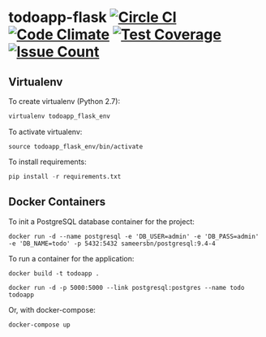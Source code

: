 # todoapp-flask [![Circle CI](https://circleci.com/gh/samycici/todoapp-flask.svg?style=shield)](https://circleci.com/gh/samycici/todoapp-flask) [![Code Climate](https://codeclimate.com/github/samycici/todoapp-flask/badges/gpa.svg)](https://codeclimate.com/github/samycici/todoapp-flask) [![Test Coverage](https://codeclimate.com/github/samycici/todoapp-flask/badges/coverage.svg)](https://codeclimate.com/github/samycici/todoapp-flask/coverage) [![Issue Count](https://codeclimate.com/github/samycici/todoapp-flask/badges/issue_count.svg)](https://codeclimate.com/github/samycici/todoapp-flask)


Virtualenv
------------

To create virtualenv (Python 2.7):

```python
virtualenv todoapp_flask_env
```

To activate virtualenv:

```
source todoapp_flask_env/bin/activate
```

To install requirements:

```python
pip install -r requirements.txt
```

Docker Containers
------------

To init a PostgreSQL database container for the project:

```docker run -d --name postgresql -e 'DB_USER=admin' -e 'DB_PASS=admin' -e 'DB_NAME=todo' -p 5432:5432 sameersbn/postgresql:9.4-4```

To run a container for the application:

```docker build -t todoapp .```

```docker run -d -p 5000:5000 --link postgresql:postgres --name todo todoapp```

Or, with docker-compose:

```docker-compose up```
